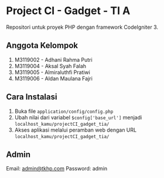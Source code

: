 # Project CI - Gadget - TI A

Repositori untuk proyek PHP dengan framework CodeIgniter 3.

## Anggota Kelompok

1.  M3119002 - Adhani Rahma Putri
2.  M3119004 - Aksal Syah Falah
3.  M3119005 - Almiraluthfi Pratiwi
4.  M3119006 - Aldan Maulana Fajri

## Cara Instalasi

1.  Buka file `application/config/config.php`
2.  Ubah nilai dari variabel `$config['base_url']` menjadi `localhost_kamu/projectCI_gadget_tia/`
3.  Akses aplikasi melalui peramban web dengan URL `localhost_kamu/projectCI_gadget_tia/`

## Admin

Email: admin@tkhp.com
Password: admin
